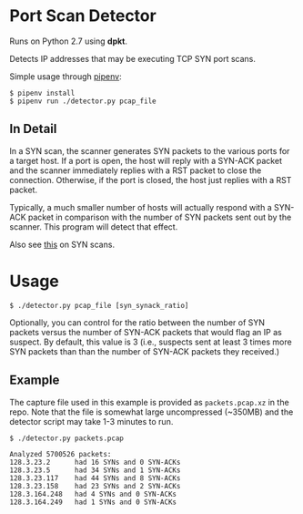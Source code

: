 # Port Scan Detector

Runs on Python 2.7 using **dpkt**.

Detects IP addresses that may be executing TCP SYN port scans.

Simple usage through [pipenv](https://pipenv.readthedocs.io/en/latest/):

	$ pipenv install
	$ pipenv run ./detector.py pcap_file

## In Detail

In a SYN scan, the scanner generates SYN packets to the various ports for a target host. If a port is open, the host will reply with a SYN-ACK packet and the scanner immediately replies with a RST packet to close the connection. Otherwise, if the port is closed, the host just replies with a RST packet.

Typically, a much smaller number of hosts will actually respond with a SYN-ACK packet in comparison with the number of SYN packets sent out by the scanner. This program will detect that effect.

Also see [this](https://en.wikipedia.org/wiki/Port_scanner#SYN_scanning) on SYN scans.

# Usage

	$ ./detector.py pcap_file [syn_synack_ratio]

Optionally, you can control for the ratio between the number of SYN packets versus the number of SYN-ACK packets that would flag an IP as suspect. By default, this value is 3 (i.e., suspects sent at least 3 times more SYN
packets than than the number of SYN-ACK packets they received.)

## Example

The capture file used in this example is provided as `packets.pcap.xz` in the repo. Note that the file is somewhat large uncompressed (~350MB) and the detector script may take 1-3 minutes to run.

	$ ./detector.py packets.pcap

	Analyzed 5700526 packets:
	128.3.23.2      had 16 SYNs and 0 SYN-ACKs
	128.3.23.5      had 34 SYNs and 1 SYN-ACKs
	128.3.23.117    had 44 SYNs and 8 SYN-ACKs
	128.3.23.158    had 23 SYNs and 2 SYN-ACKs
	128.3.164.248   had 4 SYNs and 0 SYN-ACKs
	128.3.164.249   had 1 SYNs and 0 SYN-ACKs
